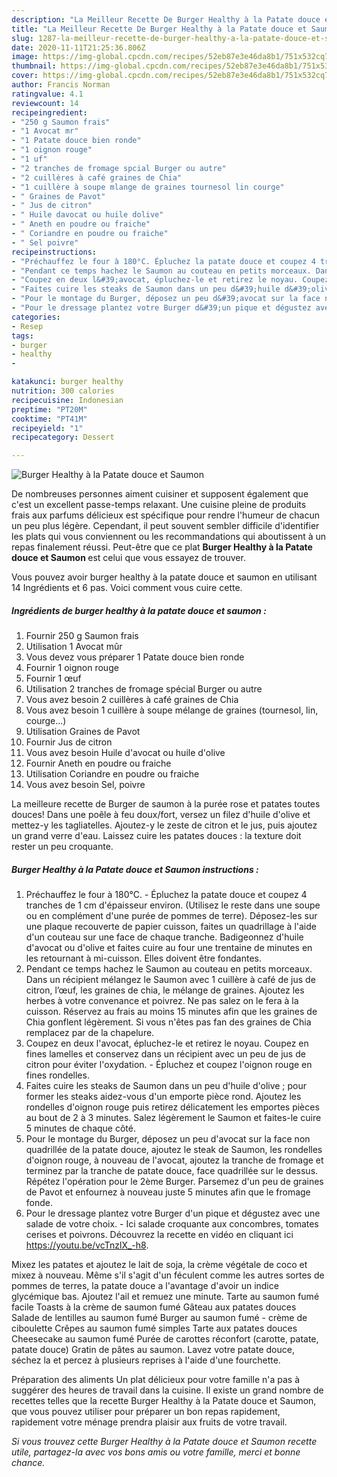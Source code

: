 ```yaml
---
description: "La Meilleur Recette De Burger Healthy à la Patate douce et Saumon"
title: "La Meilleur Recette De Burger Healthy à la Patate douce et Saumon"
slug: 1287-la-meilleur-recette-de-burger-healthy-a-la-patate-douce-et-saumon
date: 2020-11-11T21:25:36.806Z
image: https://img-global.cpcdn.com/recipes/52eb87e3e46da8b1/751x532cq70/burger-healthy-a-la-patate-douce-et-saumon-photo-principale-de-la-recette.jpg
thumbnail: https://img-global.cpcdn.com/recipes/52eb87e3e46da8b1/751x532cq70/burger-healthy-a-la-patate-douce-et-saumon-photo-principale-de-la-recette.jpg
cover: https://img-global.cpcdn.com/recipes/52eb87e3e46da8b1/751x532cq70/burger-healthy-a-la-patate-douce-et-saumon-photo-principale-de-la-recette.jpg
author: Francis Norman
ratingvalue: 4.1
reviewcount: 14
recipeingredient:
- "250 g Saumon frais"
- "1 Avocat mr"
- "1 Patate douce bien ronde"
- "1 oignon rouge"
- "1 uf"
- "2 tranches de fromage spcial Burger ou autre"
- "2 cuillères à café graines de Chia"
- "1 cuillère à soupe mlange de graines tournesol lin courge"
- " Graines de Pavot"
- " Jus de citron"
- " Huile davocat ou huile dolive"
- " Aneth en poudre ou fraiche"
- " Coriandre en poudre ou fraiche"
- " Sel poivre"
recipeinstructions:
- "Préchauffez le four à 180°C. Épluchez la patate douce et coupez 4 tranches de 1 cm d&#39;épaisseur environ. (Utilisez le reste dans une soupe ou en complément d&#39;une purée de pommes de terre). Déposez-les sur une plaque recouverte de papier cuisson, faites un quadrillage à l&#39;aide d&#39;un couteau sur une face de chaque tranche. Badigeonnez d&#39;huile d&#39;avocat ou d&#39;olive et faites cuire au four une trentaine de minutes en les retournant à mi-cuisson. Elles doivent être fondantes."
- "Pendant ce temps hachez le Saumon au couteau en petits morceaux. Dans un récipient mélangez le Saumon avec 1 cuillère à café de jus de citron, l’œuf, les graines de chia, le mélange de graines. Ajoutez les herbes à votre convenance et poivrez. Ne pas salez on le fera à la cuisson. Réservez au frais au moins 15 minutes afin que les graines de Chia gonflent légèrement. Si vous n&#39;êtes pas fan des graines de Chia remplacez par de la chapelure."
- "Coupez en deux l&#39;avocat, épluchez-le et retirez le noyau. Coupez en fines lamelles et conservez dans un récipient avec un peu de jus de citron pour éviter l&#39;oxydation. Épluchez et coupez l&#39;oignon rouge en fines rondelles."
- "Faites cuire les steaks de Saumon dans un peu d&#39;huile d&#39;olive ; pour former les steaks aidez-vous d&#39;un emporte pièce rond. Ajoutez les rondelles d&#39;oignon rouge puis retirez délicatement les emportes pièces au bout de 2 à 3 minutes. Salez légèrement le Saumon et faites-le cuire 5 minutes de chaque côté."
- "Pour le montage du Burger, déposez un peu d&#39;avocat sur la face non quadrillée de la patate douce, ajoutez le steak de Saumon, les rondelles d&#39;oignon rouge, à nouveau de l&#39;avocat, ajoutez la tranche de fromage et terminez par la tranche de patate douce, face quadrillée sur le dessus. Répétez l&#39;opération pour le 2ème Burger. Parsemez d&#39;un peu de graines de Pavot et enfournez à nouveau juste 5 minutes afin que le fromage fonde."
- "Pour le dressage plantez votre Burger d&#39;un pique et dégustez avec une salade de votre choix. Ici salade croquante aux concombres, tomates cerises et poivrons. Découvrez la recette en vidéo en cliquant ici https://youtu.be/vcTnzlX_-h8."
categories:
- Resep
tags:
- burger
- healthy
- 

katakunci: burger healthy  
nutrition: 300 calories
recipecuisine: Indonesian
preptime: "PT20M"
cooktime: "PT41M"
recipeyield: "1"
recipecategory: Dessert

---
```



![Burger Healthy à la Patate douce et Saumon](https://img-global.cpcdn.com/recipes/52eb87e3e46da8b1/751x532cq70/burger-healthy-a-la-patate-douce-et-saumon-photo-principale-de-la-recette.jpg)

De nombreuses personnes aiment cuisiner et supposent également que c'est un excellent passe-temps relaxant. Une cuisine pleine de produits frais aux parfums délicieux est spécifique pour rendre l'humeur de chacun un peu plus légère. Cependant, il peut souvent sembler difficile d'identifier les plats qui vous conviennent ou les recommandations qui aboutissent à un repas finalement réussi. Peut-être que ce plat <strong> Burger Healthy à la Patate douce et Saumon </strong> est celui que vous essayez de trouver.

<!--inarticleads1-->

Vous pouvez avoir burger healthy à la patate douce et saumon en utilisant 14 Ingrédients et 6 pas. Voici comment vous cuire cette.

##### Ingrédients de burger healthy à la patate douce et saumon :

1. Fournir 250 g Saumon frais
1. Utilisation 1 Avocat mûr
1. Vous devez vous préparer 1 Patate douce bien ronde
1. Fournir 1 oignon rouge
1. Fournir 1 œuf
1. Utilisation 2 tranches de fromage spécial Burger ou autre
1. Vous avez besoin 2 cuillères à café graines de Chia
1. Vous avez besoin 1 cuillère à soupe mélange de graines (tournesol, lin, courge...)
1. Utilisation  Graines de Pavot
1. Fournir  Jus de citron
1. Vous avez besoin  Huile d&#39;avocat ou huile d&#39;olive
1. Fournir  Aneth en poudre ou fraiche
1. Utilisation  Coriandre en poudre ou fraiche
1. Vous avez besoin  Sel, poivre


La meilleure recette de Burger de saumon à la purée rose et patates toutes douces! Dans une poêle à feu doux/fort, versez un filez d&#39;huile d&#39;olive et mettez-y les tagliatelles. Ajoutez-y le zeste de citron et le jus, puis ajoutez un grand verre d&#39;eau. Laissez cuire les patates douces : la texture doit rester un peu croquante. 

<!--inarticleads2-->

##### Burger Healthy à la Patate douce et Saumon instructions :

1. Préchauffez le four à 180°C. - Épluchez la patate douce et coupez 4 tranches de 1 cm d&#39;épaisseur environ. (Utilisez le reste dans une soupe ou en complément d&#39;une purée de pommes de terre). Déposez-les sur une plaque recouverte de papier cuisson, faites un quadrillage à l&#39;aide d&#39;un couteau sur une face de chaque tranche. Badigeonnez d&#39;huile d&#39;avocat ou d&#39;olive et faites cuire au four une trentaine de minutes en les retournant à mi-cuisson. Elles doivent être fondantes.
1. Pendant ce temps hachez le Saumon au couteau en petits morceaux. Dans un récipient mélangez le Saumon avec 1 cuillère à café de jus de citron, l’œuf, les graines de chia, le mélange de graines. Ajoutez les herbes à votre convenance et poivrez. Ne pas salez on le fera à la cuisson. Réservez au frais au moins 15 minutes afin que les graines de Chia gonflent légèrement. Si vous n&#39;êtes pas fan des graines de Chia remplacez par de la chapelure.
1. Coupez en deux l&#39;avocat, épluchez-le et retirez le noyau. Coupez en fines lamelles et conservez dans un récipient avec un peu de jus de citron pour éviter l&#39;oxydation. - Épluchez et coupez l&#39;oignon rouge en fines rondelles.
1. Faites cuire les steaks de Saumon dans un peu d&#39;huile d&#39;olive ; pour former les steaks aidez-vous d&#39;un emporte pièce rond. Ajoutez les rondelles d&#39;oignon rouge puis retirez délicatement les emportes pièces au bout de 2 à 3 minutes. Salez légèrement le Saumon et faites-le cuire 5 minutes de chaque côté.
1. Pour le montage du Burger, déposez un peu d&#39;avocat sur la face non quadrillée de la patate douce, ajoutez le steak de Saumon, les rondelles d&#39;oignon rouge, à nouveau de l&#39;avocat, ajoutez la tranche de fromage et terminez par la tranche de patate douce, face quadrillée sur le dessus. Répétez l&#39;opération pour le 2ème Burger. Parsemez d&#39;un peu de graines de Pavot et enfournez à nouveau juste 5 minutes afin que le fromage fonde.
1. Pour le dressage plantez votre Burger d&#39;un pique et dégustez avec une salade de votre choix. - Ici salade croquante aux concombres, tomates cerises et poivrons. Découvrez la recette en vidéo en cliquant ici https://youtu.be/vcTnzlX_-h8.


Mixez les patates et ajoutez le lait de soja, la crème végétale de coco et mixez à nouveau. Même s&#39;il s&#39;agit d&#39;un féculent comme les autres sortes de pommes de terres, la patate douce a l&#39;avantage d&#39;avoir un indice glycémique bas. Ajoutez l&#39;ail et remuez une minute. Tarte au saumon fumé facile Toasts à la crème de saumon fumé Gâteau aux patates douces Salade de lentilles au saumon fumé Burger au saumon fumé - crème de ciboulette Crêpes au saumon fumé simples Tarte aux patates douces Cheesecake au saumon fumé Purée de carottes réconfort (carotte, patate, patate douce) Gratin de pâtes au saumon. Lavez votre patate douce, séchez la et percez à plusieurs reprises à l&#39;aide d&#39;une fourchette. 

<!--inarticleads1-->

<p>
Préparation des aliments Un plat délicieux pour votre famille n'a pas à suggérer des heures de travail dans la cuisine. Il existe un grand nombre de recettes telles que la recette Burger Healthy à la Patate douce et Saumon, que vous pouvez utiliser pour préparer un bon repas rapidement, rapidement votre ménage prendra plaisir aux fruits de votre travail.
</p>

<p>
<i>Si vous trouvez cette Burger Healthy à la Patate douce et Saumon recette utile, partagez-la avec vos bons amis ou votre famille, merci et bonne chance.</i>
</p>
